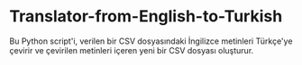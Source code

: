# Translator-from-English-to-Turkish
Bu Python script'i, verilen bir CSV dosyasındaki İngilizce metinleri Türkçe'ye çevirir ve çevirilen metinleri içeren yeni bir CSV dosyası oluşturur. 
